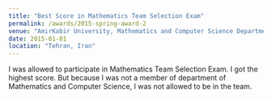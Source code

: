 ```yaml
---
title: "Best Score in Mathematics Team Selection Exam"
permalink: /awards/2015-spring-award-2
venue: "AmirKabir University, Mathematics and Computer Science Department"
date: 2015-01-01
location: "Tehran, Iran"
---
```

I was allowed to participate in Mathematics Team Selection Exam. I got the highest score. But because I was not a member of department of Mathematics and Computer Science, I was not allowed to be in the team.

